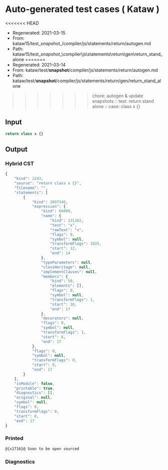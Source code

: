 # Auto-generated test cases ( Kataw )
<<<<<<< HEAD
- Regenerated: 2021-03-15
- From: kataw15/test\__snapshot__/compiler/js/statements/return/autogen.md
- Path: kataw15/test\__snapshot__\compiler\js\statements\return\gen\return_stand_alone
=======
- Regenerated: 2021-03-14
- From: kataw/test/__snapshot__/compiler/js/statements/return/autogen.md
- Path: kataw/test/__snapshot__/compiler/js/statements/return/gen/return_stand_alone
>>>>>>> chore: autogen & update snapshots
> :: test: return stand alone
> :: case: class x {}
## Input

`````js
return class x {}
`````

## Output

### Hybrid CST

```javascript
{
    "kind": 2243,
    "source": "return class x {}",
    "filename": "",
    "statements": [
        {
            "kind": 2097346,
            "expression": {
                "kind": 66099,
                "name": {
                    "kind": 131102,
                    "text": "x",
                    "rawText": "x",
                    "flags": 0,
                    "symbol": null,
                    "transformFlags": 1025,
                    "start": 12,
                    "end": 14
                },
                "typeParameters": null,
                "classHeritage": null,
                "implementClauses": null,
                "members": {
                    "kind": 50,
                    "elements": [],
                    "flags": 0,
                    "symbol": null,
                    "transformFlags": 1,
                    "start": 16,
                    "end": 17
                },
                "decorators": null,
                "flags": 0,
                "symbol": null,
                "transformFlags": 1,
                "start": 6,
                "end": 17
            },
            "flags": 0,
            "symbol": null,
            "transformFlags": 0,
            "start": 0,
            "end": 17
        }
    ],
    "isModule": false,
    "printable": true,
    "diagnostics": [],
    "original": null,
    "symbol": null,
    "flags": 0,
    "transformFlags": 0,
    "start": 0,
    "end": 17
}
```

### Printed

```javascript
@{x2716}@ Soon to be open sourced
```

### Diagnostics

```javascript

```

